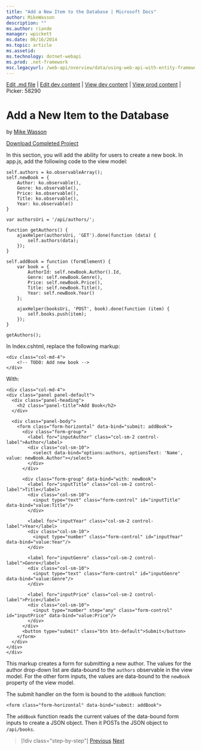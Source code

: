 ```yaml
---
title: "Add a New Item to the Database | Microsoft Docs"
author: MikeWasson
description: ""
ms.author: riande
manager: wpickett
ms.date: 06/16/2014
ms.topic: article
ms.assetid: 
ms.technology: dotnet-webapi
ms.prod: .net-framework
msc.legacyurl: /web-api/overview/data/using-web-api-with-entity-framework/part-9
---
```

[Edit .md file](C:\Projects\msc\dev\Msc.Www\Web.ASP\App_Data\github\web-api\overview\data\using-web-api-with-entity-framework\part-9.md) | [Edit dev content](http://www.aspdev.net/umbraco#/content/content/edit/58286) | [View dev content](http://docs.aspdev.net/tutorials/web-api/overview/data/using-web-api-with-entity-framework/part-9.html) | [View prod content](http://www.asp.net/web-api/overview/data/using-web-api-with-entity-framework/part-9) | Picker: 58290

Add a New Item to the Database
====================
by [Mike Wasson](https://github.com/MikeWasson)

[Download Completed Project](https://github.com/MikeWasson/BookService)

In this section, you will add the ability for users to create a new book. In app.js, add the following code to the view model:

    self.authors = ko.observableArray();
    self.newBook = {
        Author: ko.observable(),
        Genre: ko.observable(),
        Price: ko.observable(),
        Title: ko.observable(),
        Year: ko.observable()
    }
    
    var authorsUri = '/api/authors/';
    
    function getAuthors() {
        ajaxHelper(authorsUri, 'GET').done(function (data) {
            self.authors(data);
        });
    }
    
    self.addBook = function (formElement) {
        var book = {
            AuthorId: self.newBook.Author().Id,
            Genre: self.newBook.Genre(),
            Price: self.newBook.Price(),
            Title: self.newBook.Title(),
            Year: self.newBook.Year()
        };
    
        ajaxHelper(booksUri, 'POST', book).done(function (item) {
            self.books.push(item);
        });
    }
    
    getAuthors();

In Index.cshtml, replace the following markup:

    <div class="col-md-4">
        <!-- TODO: Add new book -->
    </div>

With:

    <div class="col-md-4">
    <div class="panel panel-default">
      <div class="panel-heading">
        <h2 class="panel-title">Add Book</h2>
      </div>
    
      <div class="panel-body">
        <form class="form-horizontal" data-bind="submit: addBook">
          <div class="form-group">
            <label for="inputAuthor" class="col-sm-2 control-label">Author</label>
            <div class="col-sm-10">
              <select data-bind="options:authors, optionsText: 'Name', value: newBook.Author"></select>
            </div>
          </div>
    
          <div class="form-group" data-bind="with: newBook">
            <label for="inputTitle" class="col-sm-2 control-label">Title</label>
            <div class="col-sm-10">
              <input type="text" class="form-control" id="inputTitle" data-bind="value:Title"/>
            </div>
    
            <label for="inputYear" class="col-sm-2 control-label">Year</label>
            <div class="col-sm-10">
              <input type="number" class="form-control" id="inputYear" data-bind="value:Year"/>
            </div>
    
            <label for="inputGenre" class="col-sm-2 control-label">Genre</label>
            <div class="col-sm-10">
              <input type="text" class="form-control" id="inputGenre" data-bind="value:Genre"/>
            </div>
    
            <label for="inputPrice" class="col-sm-2 control-label">Price</label>
            <div class="col-sm-10">
              <input type="number" step="any" class="form-control" id="inputPrice" data-bind="value:Price"/>
            </div>
          </div>
          <button type="submit" class="btn btn-default">Submit</button>
        </form>
      </div>
    </div>
    </div>

This markup creates a form for submitting a new author. The values for the author drop-down list are data-bound to the `authors` observable in the view model. For the other form inputs, the values are data-bound to the `newBook` property of the view model.

The submit handler on the form is bound to the `addBook` function:

    <form class="form-horizontal" data-bind="submit: addBook">

The `addBook` function reads the current values of the data-bound form inputs to create a JSON object. Then it POSTs the JSON object to `/api/books`.

>[!div class="step-by-step"] [Previous](part-8.md) [Next](part-10.md)